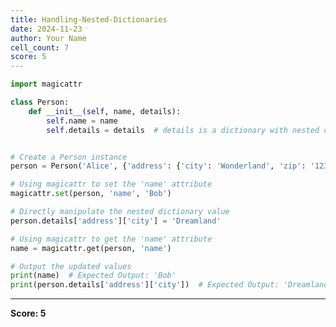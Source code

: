 ```yaml
---
title: Handling-Nested-Dictionaries
date: 2024-11-23
author: Your Name
cell_count: 7
score: 5
---
```


```python
import magicattr

```


```python
class Person:
    def __init__(self, name, details):
        self.name = name
        self.details = details  # details is a dictionary with nested data



```


```python
# Create a Person instance
person = Person('Alice', {'address': {'city': 'Wonderland', 'zip': '12345'}})


```


```python
# Using magicattr to set the 'name' attribute
magicattr.set(person, 'name', 'Bob')


```


```python
# Directly manipulate the nested dictionary value
person.details['address']['city'] = 'Dreamland'

```


```python
# Using magicattr to get the 'name' attribute
name = magicattr.get(person, 'name')

```


```python
# Output the updated values
print(name)  # Expected Output: 'Bob'
print(person.details['address']['city'])  # Expected Output: 'Dreamland'
```


---
**Score: 5**
